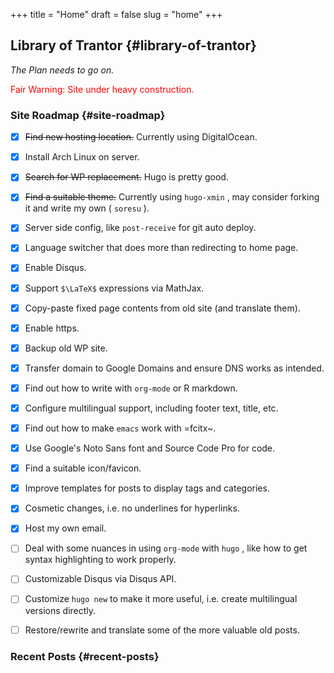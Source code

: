 +++
title = "Home"
draft = false
slug = "home"
+++

## Library of Trantor {#library-of-trantor}

_The Plan needs to go on._

<span style="color:red">Fair Warning: Site under heavy construction.</span>


### Site Roadmap {#site-roadmap}

-   [X] ~~Find new hosting location.~~ Currently using DigitalOcean.
-   [X] Install Arch Linux on server.
-   [X] ~~Search for WP replacement.~~ Hugo is pretty good.
-   [X] ~~Find a suitable theme.~~ Currently using `hugo-xmin` , may consider forking it and write my own ( `soresu` ).
-   [X] Server side config, like `post-receive` for git auto deploy.
-   [X] Language switcher that does more than redirecting to home page.
-   [X] Enable Disqus.
-   [X] Support `$\LaTeX$` expressions via MathJax.
-   [X] Copy-paste fixed page contents from old site (and translate them).
-   [X] Enable https.
-   [X] Backup old WP site.
-   [X] Transfer domain to Google Domains and ensure DNS works as intended.
-   [X] Find out how to write with `org-mode` or R markdown.
-   [X] Configure multilingual support, including footer text, title, etc.
-   [X] Find out how to make `emacs` work with =fcitx~.
-   [X] Use Google's Noto Sans font and Source Code Pro for code.
-   [X] Find a suitable icon/favicon.
-   [X] Improve templates for posts to display tags and categories.
-   [X] Cosmetic changes, i.e. no underlines for hyperlinks.
-   [X] Host my own email.
-   [ ] Deal with some nuances in using `org-mode` with `hugo` , like how to get syntax highlighting to work properly.
-   [ ] Customizable Disqus via Disqus API.
-   [ ] Customize `hugo new` to make it more useful, i.e. create multilingual versions directly.
-   [ ] Restore/rewrite and translate some of the more valuable old posts.


### Recent Posts {#recent-posts}